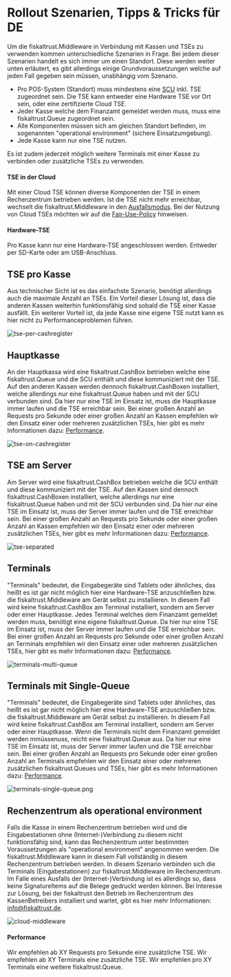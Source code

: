 # Rollout Szenarien, Tipps & Tricks für DE
Um die fiskaltrust.Middleware in Verbindung mit Kassen und TSEs zu verwenden kommen unterschiedliche Szenarien in Frage. Bei jedem dieser Szenarien handelt es sich immer um einen Standort. Diese werden weiter unten erläutert, es gibt allerdings einige Grundvoraussetzungen welche auf jeden Fall gegeben sein müssen, unabhängig vom Szenario.

- Pro POS-System (Standort) muss mindestens eine [SCU](https://github.com/fiskaltrust/productdescription-de-doc/blob/master/product-service-description/compliance-as-a-service/features/SCU-Abstraktion.md) inkl. TSE zugeordnet sein. Die TSE kann entweder eine Hardware TSE vor Ort sein, oder eine zertifizierte Cloud TSE.
- Jeder Kasse welche dem Finanzamt gemeldet werden muss, muss eine fiskaltrust.Queue zugeordnet sein.
- Alle Komponenten müssen sich am gleichen Standort befinden, im sogenannten "operational environment" (sichere Einsatzumgebung).
- Jede Kasse kann nur eine TSE nutzen.

Es ist zudem jederzeit möglich weitere Terminals mit einer Kasse zu verbinden oder zusätzliche TSEs zu verwenden.

#### TSE in der Cloud
Mit einer Cloud TSE können diverse Komponenten der TSE in einem Rechenzentrum betrieben werden. Ist die TSE nicht mehr erreichbar, wechselt die fiskaltrust.Middleware in den [Ausfallsmodus](). Bei der Nutzung von Cloud TSEs möchten wir auf die [Fair-Use-Policy]() hinweisen.

#### Hardware-TSE
Pro Kasse kann nur eine Hardware-TSE angeschlossen werden. Entweder per SD-Karte oder am USB-Anschluss.

## TSE pro Kasse
Aus technischer Sicht ist es das einfachste Szenario, benötigt allerdings auch die maximale Anzahl an TSEs. Ein Vorteil dieser Lösung ist, dass die anderen Kassen weiterhin funktionsfähig sind sobald die TSE einer Kasse ausfällt. Ein weiterer Vorteil ist, da jede Kasse eine eigene TSE nutzt kann es hier nicht zu Performanceproblemen führen.

![tse-per-cashregister](media/tse-per-cashregister.png)

## Hauptkasse
An der Hauptkassa wird eine fiskaltrust.CashBox betrieben welche eine fiskaltrust.Queue und die SCU enthält und diese kommuniziert mit der TSE. Auf den anderen Kassen werden dennoch fiskaltrust.CashBoxen installiert, welche allerdings nur eine fiskaltrust.Queue haben und mit der SCU verbunden sind. Da hier nur eine TSE im Einsatz ist, muss die Hauptkasse immer laufen und die TSE erreichbar sein. Bei einer großen Anzahl an Requests pro Sekunde oder einer großen Anzahl an Kassen empfehlen wir den Einsatz einer oder mehreren zusätzlichen TSEs, hier gibt es mehr Informationen dazu: [Performance](#Performance).

![tse-on-cashregister](media/tse-on-cashregister.png)

## TSE am Server
Am Server wird eine fiskaltrust.CashBox betrieben welche die SCU enthält und diese kommuniziert mit der TSE. Auf den Kassen sind dennoch fiskaltrust.CashBoxen installiert, welche allerdings nur eine fiskaltrust.Queue haben und mit der SCU verbunden sind. Da hier nur eine TSE im Einsatz ist, muss der Server immer laufen und die TSE erreichbar sein. Bei einer großen Anzahl an Requests pro Sekunde oder einer großen Anzahl an Kassen empfehlen wir den Einsatz einer oder mehreren zusätzlichen TSEs, hier gibt es mehr Informationen dazu: [Performance](#Performance).

![tse-separated](media/tse-separated.png)

## Terminals
"Terminals" bedeutet, die Eingabegeräte sind Tablets oder ähnliches, das heißt es ist gar nicht möglich hier eine Hardware-TSE anzuschließen bzw. die fiskaltrust.Middleware am Gerät selbst zu installieren. In diesem Fall wird keine fiskaltrust.CashBox am Terminal installiert, sondern am Server oder einer Hauptkasse. Jedes Terminal welches dem Finanzamt gemeldet werden muss, benötigt eine eigene fiskaltrust.Queue. Da hier nur eine TSE im Einsatz ist, muss der Server immer laufen und die TSE erreichbar sein. Bei einer großen Anzahl an Requests pro Sekunde oder einer großen Anzahl an Terminals empfehlen wir den Einsatz einer oder mehreren zusätzlichen TSEs, hier gibt es mehr Informationen dazu: [Performance](#Performance).

![terminals-multi-queue](media/terminals-multi-queue.png)

## Terminals mit Single-Queue
"Terminals" bedeutet, die Eingabegeräte sind Tablets oder ähnliches, das heißt es ist gar nicht möglich hier eine Hardware-TSE anzuschließen bzw. die fiskaltrust.Middleware am Gerät selbst zu installieren. In diesem Fall wird keine fiskaltrust.CashBox am Terminal installiert, sondern am Server oder einer Hauptkasse. Wenn die Terminals nicht dem Finanzamt gemeldet werden mmüssenuss, reicht eine fiskaltrust.Queue aus. Da hier nur eine TSE im Einsatz ist, muss der Server immer laufen und die TSE erreichbar sein. Bei einer großen Anzahl an Requests pro Sekunde oder einer großen Anzahl an Terminals empfehlen wir den Einsatz einer oder mehreren zusätzlichen fiskaltrust.Queues und TSEs, hier gibt es mehr Informationen dazu: [Performance](#Performance).

![terminals-single-queue.png](media/terminals-single-queue.png)

## Rechenzentrum als operational environment
Falls die Kasse in einem Rechenzentrum betrieben wird und die Eingabestationen ohne (Internet-)Verbindung zu diesem nicht funktionsfähig sind, kann das Rechenzentrum unter bestimmten Voraussetzungen als "operational environment" angenommen werden. Die fiskaltrust.Middleware kann in diesem Fall vollständig in diesem Rechenzentrum betrieben werden. In diesem Szenario verbinden sich die Terminals (Eingabestationen) zur fiskaltrust.Middleware im Rechenzentrum.
Im Falle eines Ausfalls der (Internet-)Verbindung ist es allerdings so, dass keine SignatureItems auf die Belege gedruckt werden können. Bei Interesse zur Lösung, bei der fiskaltrust den Betrieb im Rechenzentrum des KassenBetreibers installiert und wartet, gibt es hier mehr Informationen: [info@fiskaltrust.de](mailto:info@fiskaltrust.de?subject=Informationen%20zu%20Bring-your-own-datacenter).

![cloud-middleware](media/cloud-middleware.png)

#### Performance
Wir empfehlen ab XY Requests pro Sekunde eine zusätzliche TSE.
Wir empfehlen ab XY Terminals eine zusätzliche TSE.
Wir empfehlen pro XY Terminals eine weitere fiskaltrust.Queue.